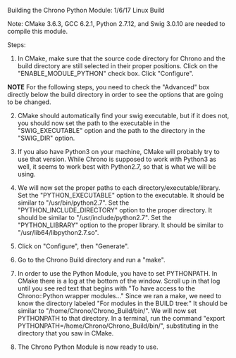 Building the Chrono Python Module:
1/6/17
Linux Build

Note: CMake 3.6.3, GCC 6.2.1, Python 2.7.12, and Swig 3.0.10 are needed to compile this module.

Steps:
1. In CMake, make sure that the source code directory for Chrono and the build directory are still selected in their proper positions.
	Click on the "ENABLE_MODULE_PYTHON" check box.
	Click "Configure".
	
**NOTE**
For the following steps, you need to check the "Advanced" box directly below the build directory in order to see the options that are going to be changed.
	
2. CMake should automatically find your swig executable, but if it does not, you should now set the path to the executable in the "SWIG_EXECUTABLE" option and the path to the directory in the "SWIG_DIR" option.

3. If you also have Python3 on your machine, CMake will probably try to use that version. While Chrono is supposed to work with Python3 as well, it seems to work best with Python2.7, so that is what we will be using.

4. We will now set the proper paths to each directory/executable/library.
	Set the "PYTHON_EXECUTABLE" option to the executable. It should be similar to "/usr/bin/python2.7".
	Set the "PYTHON_INCLUDE_DIRECTORY" option to the proper directory. It should be similar to "/usr/include/python2.7".
	Set the "PYTHON_LIBRARY" option to the proper library. It should be similar to "/usr/lib64/libpython2.7.so".

5. Click on "Configure", then "Generate".

6. Go to the Chrono Build directory and run a "make".

7. In order to use the Python Module, you have to set PYTHONPATH. In CMake there is a log at the bottom of the window. Scroll up in that log until you see red text that begins with "To have access to the Chrono::Python wrapper modules..." Since we ran a make, we need to know the directory labeled "For modules in the BUILD tree:" It should be similar to "/home/Chrono/Chrono_Build/bin/".
	We will now set PYTHONPATH to that directory.
	In a terminal, run the command "export PYTHONPATH=/home/Chrono/Chrono_Build/bin/", substituting in the directory that you saw in CMake.
	
8. The Chrono Python Module is now ready to use.
